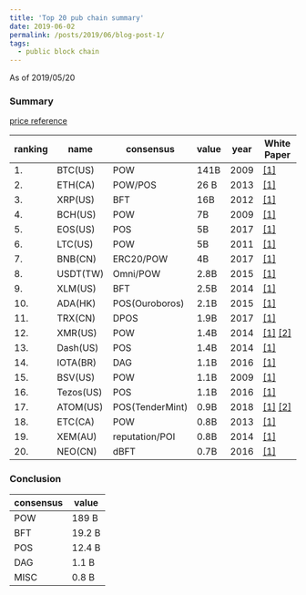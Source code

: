 ```yaml
---
title: 'Top 20 pub chain summary' 
date: 2019-06-02
permalink: /posts/2019/06/blog-post-1/
tags:
  - public block chain 
---
```


As of 2019/05/20

### Summary 

[price reference](https://coinmarketcap.com/)

| ranking |	name	| consensus        | value | year | White Paper |
| ------- |-------------| -----------------|-------|------|-------------|
| 1.	  | BTC(US)	| POW	           | 141B  | 2009 | [[1]](http://stplaydog.github.io/files/white_paper/bitcoin.pdf) |
| 2.	  | ETH(CA)	| POW/POS          | 26 B  | 2013 | [[1]](http://stplaydog.github.io/files/white_paper/ether_yellow.pdf) |
| 3.	  | XRP(US)	| BFT              | 16B   | 2012 | [[1]](http://stplaydog.github.io/files/white_paper/ripple_consensus_whitepaper.pdf) |
| 4.	  | BCH(US)	| POW              | 7B	   | 2009 | [[1]](http://stplaydog.github.io/files/white_paper/bitcoin.pdf) |
| 5.	  | EOS(US)	| POS              | 5B	   | 2017 | [[1]](https://github.com/EOSIO/Documentation/blob/master/TechnicalWhitePaper.md) |
| 6.	  | LTC(US)	| POW	           | 5B	   | 2011 | [[1]](http://stplaydog.github.io/files/white_paper/Lite-Coin-Whitepaper.pdf) |
| 7.	  | BNB(CN)	| ERC20/POW        | 4B	   | 2017 | [[1]](http://stplaydog.github.io/files/white_paper/Binance_WhitePaper_en.pdf) |
| 8.	  | USDT(TW)	| Omni/POW         | 2.8B  | 2015 | [[1]](http://stplaydog.github.io/files/white_paper/TetherWhitePaper.pdf) |
| 9.	  | XLM(US)	| BFT	           | 2.5B  | 2014 | [[1]](http://stplaydog.github.io/files/white_paper/stellar-consensus-protocol.pdf) |
| 10.	  | ADA(HK)     | POS(Ouroboros)   | 2.1B  | 2015 | [[1]](http://stplaydog.github.io/files/white_paper/circle-research-cardano.pdf) |
| 11.	  | TRX(CN)	| DPOS	           | 1.9B  | 2017 | [[1]](http://stplaydog.github.io/files/white_paper/white_paper_v_2_0.pdf) |
| 12.	  | XMR(US)	| POW	           | 1.4B  | 2014 | [[1]](https://wisepaper.com/2018/05/02/monero/) [[2]](http://stplaydog.github.io/files/white_paper/monero.pdf)
| 13.	  | Dash(US)	| POS	           | 1.4B  | 2014 | [[1]](https://github.com/dashpay/dash/wiki/Whitepaper)
| 14.	  | IOTA(BR)	| DAG	           | 1.1B  | 2016 | [[1]](http://stplaydog.github.io/files/white_paper/iota1_4_3.pdf) |
| 15.	  | BSV(US)	| POW	           | 1.1B  | 2009 | [[1]](http://stplaydog.github.io/files/white_paper/bitcoin.pdf) |
| 16.	  | Tezos(US)	| POS	           | 1.1B  | 2016 | [[1]](http://stplaydog.github.io/files/white_paper/tezos.pdf) | 
| 17.	  | ATOM(US)	| POS(TenderMint)  | 0.9B  | 2018 | [[1]](http://stplaydog.github.io/files/white_paper/buchman2016tendermint.pdf) [[2]](http://stplaydog.github.io/files/white_paper/cosmos-whitepaper.pdf) | 
| 18.	  | ETC(CA)	| POW	           | 0.8B  | 2013 | [[1]](http://stplaydog.github.io/files/white_paper/ether_yellow.pdf) |
| 19.	  | XEM(AU)	| reputation/POI   | 0.8B  | 2014 | [[1]](http://stplaydog.github.io/files/white_paper/NEM_techRef.pdf) | 
| 20.	  | NEO(CN)     | dBFT	           | 0.7B  | 2016 | [[1]](https://docs.neo.org/en-us/whitepaper.html)

### Conclusion

| consensus | value  |
|-----------|--------|
| POW       | 189 B  |
| BFT       | 19.2 B |
| POS       | 12.4 B |
| DAG       | 1.1 B  |
| MISC      | 0.8 B  |
